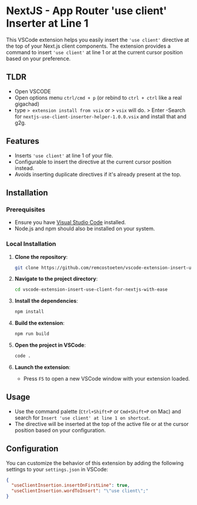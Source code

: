 # NextJS - App Router 'use client' Inserter at Line 1

This VSCode extension helps you easily insert the `'use client'` directive at the top of your Next.js client components. The extension provides a command to insert `'use client'` at line 1 or at the current cursor position based on your preference.

 ## TLDR
- Open VSCODE
- Open options menu `ctrl/cmd + p` (or rebind to `ctrl + ctrl` like a real gigachad)
- type `> extension install from vsix` or > `vsix`  will do. > Enter
-Search for `nextjs-use-client-inserter-helper-1.0.0.vsix` and install that and g2g.

## Features

- Inserts `'use client'` at line 1 of your file.
- Configurable to insert the directive at the current cursor position instead.
- Avoids inserting duplicate directives if it's already present at the top.

## Installation

### Prerequisites

- Ensure you have [Visual Studio Code](https://code.visualstudio.com/) installed.
- Node.js and npm should also be installed on your system.

### Local Installation

1. **Clone the repository**:
    ```bash
    git clone https://github.com/remcostoeten/vscode-extension-insert-use-client-for-nextjs-with-ease.git
    ```

2. **Navigate to the project directory**:
    ```bash
    cd vscode-extension-insert-use-client-for-nextjs-with-ease
    ```

3. **Install the dependencies**:
    ```bash
    npm install
    ```

4. **Build the extension**:
    ```bash
    npm run build
    ```

5. **Open the project in VSCode**:
    ```bash
    code .
    ``` 

6. **Launch the extension**:
    - Press `F5` to open a new VSCode window with your extension loaded.

## Usage

- Use the command palette (`Ctrl+Shift+P` or `Cmd+Shift+P` on Mac) and search for `Insert 'use client' at line 1 on shortcut`.
- The directive will be inserted at the top of the active file or at the cursor position based on your configuration.

## Configuration

You can customize the behavior of this extension by adding the following settings to your `settings.json` in VSCode:

```json
{
  "useClientInsertion.insertOnFirstLine": true,
  "useClientInsertion.wordToInsert": "\"use client\";"
}